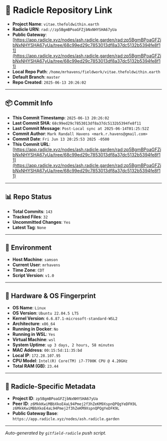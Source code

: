 # 🔗 Radicle Repository Link

- **Project Name**: `vitae.thefoldwithin.earth`
- **Radicle URN**: `rad://zp5BgmBPoaGFZjbNxNHYSHA67yUa`
- **Public Gateway**: [https://app.radicle.xyz/nodes/ash.radicle.garden/rad:zp5BgmBPoaGFZjbNxNHYSHA67yUa/tree/68c99ed29c7853013df8a37dc5132b5394fe8f11](https://app.radicle.xyz/nodes/ash.radicle.garden/rad:zp5BgmBPoaGFZjbNxNHYSHA67yUa/tree/68c99ed29c7853013df8a37dc5132b5394fe8f11)
- **Local Repo Path**: `/home/mrhavens/fieldwork/vitae.thefoldwithin.earth`
- **Default Branch**: `master`
- **Repo Created**: `2025-06-13 20:26:02`

---

## 📦 Commit Info

- **This Commit Timestamp**: `2025-06-13 20:26:02`
- **Last Commit SHA**: `68c99ed29c7853013df8a37dc5132b5394fe8f11`
- **Last Commit Message**: `Post-Local sync at 2025-06-14T01:25:52Z`
- **Commit Author**: `Mark Randall Havens <mark.r.havens@gmail.com>`
- **Commit Date**: `Fri Jun 13 20:25:53 2025 -0500`
- **This Commit URL**: [https://app.radicle.xyz/nodes/ash.radicle.garden/rad:zp5BgmBPoaGFZjbNxNHYSHA67yUa/tree/68c99ed29c7853013df8a37dc5132b5394fe8f11](https://app.radicle.xyz/nodes/ash.radicle.garden/rad:zp5BgmBPoaGFZjbNxNHYSHA67yUa/tree/68c99ed29c7853013df8a37dc5132b5394fe8f11)

---

## 📊 Repo Status

- **Total Commits**: `143`
- **Tracked Files**: `32`
- **Uncommitted Changes**: `Yes`
- **Latest Tag**: `None`

---

## 🧭 Environment

- **Host Machine**: `samson`
- **Current User**: `mrhavens`
- **Time Zone**: `CDT`
- **Script Version**: `v1.0`

---

## 🧬 Hardware & OS Fingerprint

- **OS Name**: `Linux`
- **OS Version**: `Ubuntu 22.04.5 LTS`
- **Kernel Version**: `6.6.87.1-microsoft-standard-WSL2`
- **Architecture**: `x86_64`
- **Running in Docker**: `No`
- **Running in WSL**: `Yes`
- **Virtual Machine**: `wsl`
- **System Uptime**: `up 3 days, 2 hours, 58 minutes`
- **MAC Address**: `00:15:5d:11:35:bd`
- **Local IP**: `172.28.107.95`
- **CPU Model**: `Intel(R) Core(TM) i7-7700K CPU @ 4.20GHz`
- **Total RAM (GB)**: `23.44`

---

## 🌱 Radicle-Specific Metadata

- **Project ID**: `zp5BgmBPoaGFZjbNxNHYSHA67yUa`
- **Peer ID**: `z6MkkKwiMBbXkoE4aL94Pmej2f3hZeKM9XspnQPQgYeDFK9L
z6MkkKwiMBbXkoE4aL94Pmej2f3hZeKM9XspnQPQgYeDFK9L`
- **Public Gateway Base**: `https://app.radicle.xyz/nodes/ash.radicle.garden`

---

_Auto-generated by `gitfield-radicle` push script._
